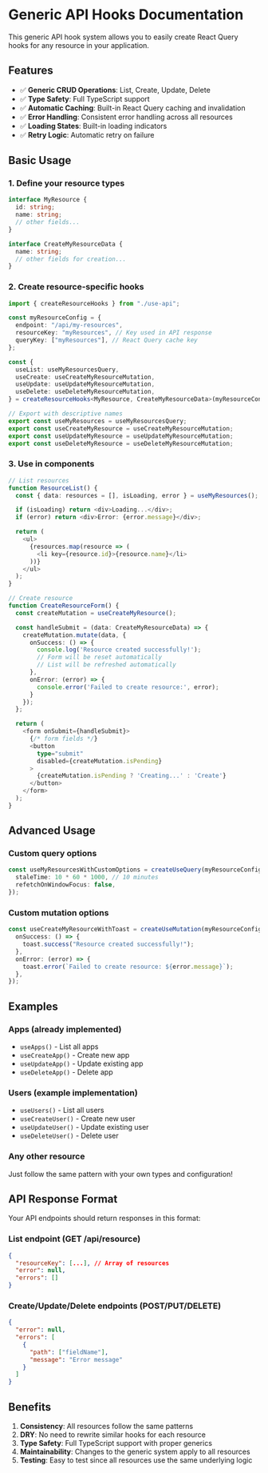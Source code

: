 # Generic API Hooks Documentation

This generic API hook system allows you to easily create React Query hooks for any resource in your application.

## Features

- ✅ **Generic CRUD Operations**: List, Create, Update, Delete
- ✅ **Type Safety**: Full TypeScript support
- ✅ **Automatic Caching**: Built-in React Query caching and invalidation
- ✅ **Error Handling**: Consistent error handling across all resources
- ✅ **Loading States**: Built-in loading indicators
- ✅ **Retry Logic**: Automatic retry on failure

## Basic Usage

### 1. Define your resource types

```typescript
interface MyResource {
  id: string;
  name: string;
  // other fields...
}

interface CreateMyResourceData {
  name: string;
  // other fields for creation...
}
```

### 2. Create resource-specific hooks

```typescript
import { createResourceHooks } from "./use-api";

const myResourceConfig = {
  endpoint: "/api/my-resources",
  resourceKey: "myResources", // Key used in API response
  queryKey: ["myResources"], // React Query cache key
};

const {
  useList: useMyResourcesQuery,
  useCreate: useCreateMyResourceMutation,
  useUpdate: useUpdateMyResourceMutation,
  useDelete: useDeleteMyResourceMutation,
} = createResourceHooks<MyResource, CreateMyResourceData>(myResourceConfig);

// Export with descriptive names
export const useMyResources = useMyResourcesQuery;
export const useCreateMyResource = useCreateMyResourceMutation;
export const useUpdateMyResource = useUpdateMyResourceMutation;
export const useDeleteMyResource = useDeleteMyResourceMutation;
```

### 3. Use in components

```typescript
// List resources
function ResourceList() {
  const { data: resources = [], isLoading, error } = useMyResources();

  if (isLoading) return <div>Loading...</div>;
  if (error) return <div>Error: {error.message}</div>;

  return (
    <ul>
      {resources.map(resource => (
        <li key={resource.id}>{resource.name}</li>
      ))}
    </ul>
  );
}

// Create resource
function CreateResourceForm() {
  const createMutation = useCreateMyResource();

  const handleSubmit = (data: CreateMyResourceData) => {
    createMutation.mutate(data, {
      onSuccess: () => {
        console.log('Resource created successfully!');
        // Form will be reset automatically
        // List will be refreshed automatically
      },
      onError: (error) => {
        console.error('Failed to create resource:', error);
      }
    });
  };

  return (
    <form onSubmit={handleSubmit}>
      {/* form fields */}
      <button
        type="submit"
        disabled={createMutation.isPending}
      >
        {createMutation.isPending ? 'Creating...' : 'Create'}
      </button>
    </form>
  );
}
```

## Advanced Usage

### Custom query options

```typescript
const useMyResourcesWithCustomOptions = createUseQuery(myResourceConfig, {
  staleTime: 10 * 60 * 1000, // 10 minutes
  refetchOnWindowFocus: false,
});
```

### Custom mutation options

```typescript
const useCreateMyResourceWithToast = createUseMutation(myResourceConfig, {
  onSuccess: () => {
    toast.success("Resource created successfully!");
  },
  onError: (error) => {
    toast.error(`Failed to create resource: ${error.message}`);
  },
});
```

## Examples

### Apps (already implemented)

- `useApps()` - List all apps
- `useCreateApp()` - Create new app
- `useUpdateApp()` - Update existing app
- `useDeleteApp()` - Delete app

### Users (example implementation)

- `useUsers()` - List all users
- `useCreateUser()` - Create new user
- `useUpdateUser()` - Update existing user
- `useDeleteUser()` - Delete user

### Any other resource

Just follow the same pattern with your own types and configuration!

## API Response Format

Your API endpoints should return responses in this format:

### List endpoint (GET /api/resource)

```json
{
  "resourceKey": [...], // Array of resources
  "error": null,
  "errors": []
}
```

### Create/Update/Delete endpoints (POST/PUT/DELETE)

```json
{
  "error": null,
  "errors": [
    {
      "path": ["fieldName"],
      "message": "Error message"
    }
  ]
}
```

## Benefits

1. **Consistency**: All resources follow the same patterns
2. **DRY**: No need to rewrite similar hooks for each resource
3. **Type Safety**: Full TypeScript support with proper generics
4. **Maintainability**: Changes to the generic system apply to all resources
5. **Testing**: Easy to test since all resources use the same underlying logic
